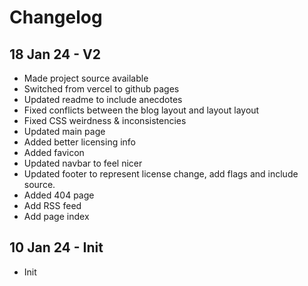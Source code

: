 # Changelog

## 18 Jan 24 - V2
- Made project source available
- Switched from vercel to github pages
- Updated readme to include anecdotes
- Fixed conflicts between the blog layout and layout layout
- Fixed CSS weirdness & inconsistencies
- Updated main page
- Added better licensing info
- Added favicon
- Updated navbar to feel nicer
- Updated footer to represent license change, add flags and include source.
- Added 404 page
- Add RSS feed
- Add page index

## 10 Jan 24 - Init
- Init
